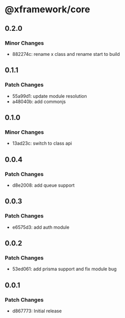 # @xframework/core

## 0.2.0

### Minor Changes

- 882274c: rename x class and rename start to build

## 0.1.1

### Patch Changes

- 55a99d1: update module resolution
- a48040b: add commonjs

## 0.1.0

### Minor Changes

- 13ad23c: switch to class api

## 0.0.4

### Patch Changes

- d8e2008: add queue support

## 0.0.3

### Patch Changes

- e6575d3: add auth module

## 0.0.2

### Patch Changes

- 53ed061: add prisma support and fix module bug

## 0.0.1

### Patch Changes

- d867773: Initial release
